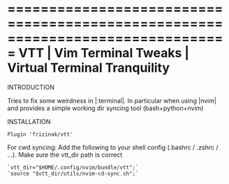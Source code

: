 ===============================================================================
            VTT | Vim Terminal Tweaks | Virtual Terminal Tranquility
===============================================================================

INTRODUCTION

Tries to fix some weirdness in |:terminal|. In particular when using |nvim|
and provides a simple working dir syncing tool (bash+python+nvim)

INSTALLATION

`Plugin 'frizinak/vtt'`

For cwd syncing:
    Add the following to your shell config (.bashrc / .zshrc / ...).
    Make sure the vtt_dir path is correct

    `vtt_dir="$HOME/.config/nvim/bundle/vtt";`
    `source "$vtt_dir/utils/nvim-cd-sync.sh";`

